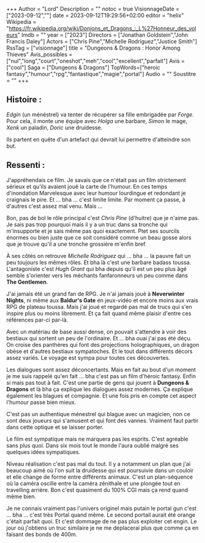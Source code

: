 +++
Author = "Lord"
Description = ""
notoc = true
VisionnageDate = ["2023-09-12",""]
date = 2023-09-12T19:29:56+02:00
editor = "helix"
Wikipedia = "https://fr.wikipedia.org/wiki/Donjons_et_Dragons_:_L%27Honneur_des_voleurs"
Imdb = ""
year = ["2023"]
Directors = ["Jonathan Goldstein","John Francis Daley"]
Actors = ["Chris Pine","Michelle Rodriguez","Justice Smith"]
RssTag = ["visionnage"]
title = "Dungeons & Dragons : Honor Among Thieves"
Avis_possibles = ["nul","long","court","oneshot","meh","cool","excellent","parfait"]
Avis = ["cool"] 
Saga = ["Dungeons & Dragons"]
TopWords=["heroic fantasy","humour","rpg","fantastique","magie","portal"]
Audio = ""
Soustitre = ""
+++
## Histoire : 
*Edgin* (un ménéstrel) va tenter de récupérer sa fille embrigadée par *Forge*.
Pour cela, il monte une équipe avec *Holga* une barbare, *Simon* le mage, *Xenk* un paladin, *Doric* une druidesse.

Ils partent en quête d'un artefact qui devrait lui permettre d'atteindre son but.

## Ressenti :
J'appréhendais ce film.
Je savais que ce n'était pas un film strictement sérieux et qu'ils avaient joué la carte de l'humour.
En ces temps d'inondation Marvelesque avec leur humour lourdingue et redondant je craignais le pire.
Et … bha … c'est limite limite.
Par moment ça passe, à d'autres c'est assez mal venu.
Mais …

Bon, pas de bol le rôle principal c'est *Chris Pine* (d'huitre) que je n'aime pas.
Je sais pas trop pourquoi mais il y a un truc dans sa tronche qui m'insupporte et je sais même pas quoi exactement.
Ptet ses sourcils énormes ou bien juste que ce soit considéré comme un beau gosse alors que je trouve qu'il a une tronche grossière m'enfin bref.

À ses côtés on retrouve *Michelle Rodriguez* qui … bha … la pauvre fait un peu toujours les mêmes rôles.
Et bha là c'est une barbare badass toussa.
L'antagoniste c'est *Hugh Grant* qui bha depuis qu'il est un peu plus âgé semble s'orienter vers les méchants fanfaronneurs un peu comme dans **The Gentlemen**.

J'ai jamais été un grand fan de RPG.
Je n'ai jamais joué à **Neverwinter Nights**, ni même aux **Baldur's Gate** en jeux-vidéo et encore moins aux vrais RPG de plateau toussa.
Mais j'ai joué et regardé pas mal de trucs qui s'en inspire plus ou moins librement.
Et ça fait quand même plaisir d'entre ces références par-ci par-là.

Avec un matériau de base aussi dense, on pouvait s'attendre à voir des bestiaux qui sortent un peu de l'ordinaire.
Et … bha ouai j'ai pas été déçu.
On croise des panthères qui font des projections holographiques, un dragon obèse et d'autres bestiaux sympatoches.
Et le tout dans différents décors assez variés.
Le voyage est sympa pour toutes ces découvertes.

Les dialogues sont assez déconcertants.
Mais en fait au bout d'un moment je me suis rappelé qu'en fait … bha c'est pas un film d'héroic fantasy.
Enfin si mais pas tout à fait.
C'est une partie de gens qui jouent à **Dungeons & Dragons** et là bha ça explique les dialogues assez modernes.
Ça explique également les blagues et compagnie.
Et une fois pris en compte cet aspect l'humour passe bien mieux.

C'est pas un authentique ménestrel qui blague avec un magicien, non ce sont deux joueurs qui s'amusent et qui font des vannes.
Vraiment faut partir dans cette optique et se laisser porter.

Le film est sympatique mais ne marquera pas les esprits.
C'est agréable sans plus quoi.
Dans six mois tout le monde l'aura oublié malgré ses quelques idées sympatiques.

Niveau réalisation c'est pas mal du tout.
Il y a notamment un plan que j'ai beaucoup aimé où l'on suit la druidesse qui est poursuivie dans un couloir et elle change de forme entre différents animaux.
C'est un plan-séquence où la caméra oscille entre la caméra zénithale et une plongée tout en travelling arrière.
Bon c'est quasiment du 100% CGI mais ça rend quand même bien.

Je ne connais vraiment pas l'univers originel mais putain le portal gun c'est … bha … c'est très Portal quand même.
Le second portail aurait été orange c'était parfait quoi.
Et c'est dommage de ne pas plus exploiter cet engin.
Le jour où j'obtiens un truc similaire je ne me déplacerai plus que comme ça en faisant des bonds de 400m.

